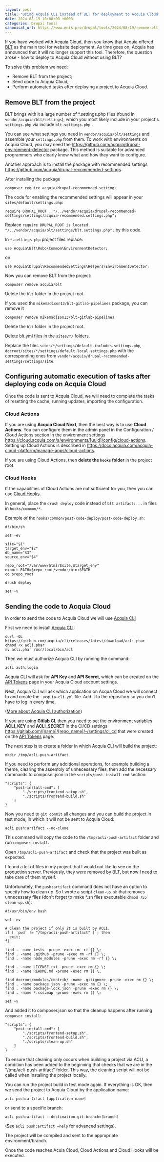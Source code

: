 ```yaml
---
layout: post
title: "Using Acquia CLI instead of BLT for deployment to Acquia Cloud"
date: 2024-08-19 10:00:00 +0000
categories: Drupal tools
canonical_url: https://www.enik.pro/drupal/tools/2024/08/19/remove-blt.html
---
```

If you have worked with Acquia Cloud, then you know that Acquia offered [BLT](https://github.com/acquia/blt) as the main tool for website deployment. As time goes on, Acquia has announced that it will no longer support this tool. Therefore, the question arose - how to deploy to Acquia Cloud without using BLT?

To solve this problem we need:
- Remove BLT from the project;
- Send code to Acquia Cloud;
- Perform automated tasks after deploying a project to Acquia Cloud.

## Remove BLT from the project

BLT brings with it a large number of *.settings.php files (found in `vendor/acquia/blt/settings`), which you most likely include in your project's `settings.php` via include `blt.settings.php` .

You can see what settings you need in `vendor/acquia/blt/settings` and assemble your `settings.php` from them. To work with environments on Acquia Cloud, you may need the https://github.com/acquia/drupal-environment-detector package. This method is suitable for advanced programmers who clearly know what and how they want to configure.

Another approach is to install the package with recommended settings https://github.com/acquia/drupal-recommended-settings.

After installing the package

```
composer require acquia/drupal-recommended-settings
```
The code for enabling the recommended settings will appear in your `sites/default/settings.php`:

```
require DRUPAL_ROOT . "/../vendor/acquia/drupal-recommended-settings/settings/acquia-recommended.settings.php";
```

Replace `require DRUPAL_ROOT is located. "/../vendor/acquia/blt/settings/blt.settings.php";` by this code.

In `*.settings.php` project files replace:

```
use Acquia\Blt\Robo\Common\EnvironmentDetector;
```
on
```
use Acquia\Drupal\RecommendedSettings\Helpers\EnvironmentDetector;
```

Now you can remove BLT from the project:
```
composer remove acquia/blt
```

Delete the `blt` folder in the project root.

If you used the `mikemadison13/blt-gitlab-pipelines` package, you can remove it

```
composer remove mikemadison13/blt-gitlab-pipelines
```

Delete the `blt` folder in the project root.

Delete blt.yml files in the `sites/*/` folders.

Replace the files `sites/*/settings/default.includes.settings.php`, `docroot/sites/*/settings/default.local.settings.php` with the corresponding ones from `vendor/acquia/drupal-recommended-settings/settings/site`.

## Configuring automatic execution of tasks after deploying code on Acquia Cloud

Once the code is sent to Acquia Cloud, we will need to complete the tasks of resetting the cache, running updates, importing the configuration.

### Cloud Actions

If you are using **Acquia Cloud Next**, then the best way is to use **Cloud Actions**. You can configure them in the admin panel in the Configuration / Cloud Actions section in the environment settings https://cloud.acquia.com/a/environments/[uuid]/config/cloud-actions. Setting up Cloud Actions is described in https://docs.acquia.com/acquia-cloud-platform/manage-apps/cloud-actions.

If you are using Cloud Actions, then **delete the `hooks` folder** in the project root.

### Cloud Hooks

If the capabilities of Cloud Actions are not sufficient for you, then you can use [Cloud Hooks](https://docs.acquia.com/acquia-cloud-platform/develop-apps/api/cloud-hooks).

In general, place the `drush deploy` code instead of `blt artifact:...` in files in `hooks/common/*`.

Example of the `hooks/common/post-code-deploy/post-code-deploy.sh`:

```
#!/bin/sh

set -ev

site="$1"
target_env="$2"
db_name="$3"
source_env="$4"

repo_root="/var/www/html/$site.$target_env"
export PATH=$repo_root/vendor/bin:$PATH
cd $repo_root

drush deploy

set +v
```

## Sending the code to Acquia Cloud

In order to send the code to Acquia Cloud we will use [Acquia CLI](https://docs.acquia.com/acquia-cloud-platform/add-ons/acquia-cli/acquia-cli)

First we need to install [Acquia CLI](https://docs.acquia.com/acquia-cloud-platform/add-ons/acquia-cli/install):

```shell
curl -OL https://github.com/acquia/cli/releases/latest/download/acli.phar
chmod +x acli.phar
mv acli.phar /usr/local/bin/acl
```

Then we must authorize Acquia CLI by running the command:
```shell
acli auth:login
```

Acquia CLI will ask for **API Key** and **API Secret**, which can be created on the [API Tokens](https://cloud.acquia.com/a/profile/tokens) page in your Acquia Cloud account settings.

Next, Acquia CLI will ask which application on Acqua Cloud we will connect to and create the `.acquia-cli.yml` file. Add it to the repository so you don't have to log in every time.

([More about Acquia CLI authorization](https://docs.acquia.com/acquia-cloud-platform/add-ons/acquia-cli/start))

If you are using **Gitlab CI**, then you need to set the environment variables
**ACLI_KEY** and **ACLI_SECRET** in the CI/CD settings https://gitlab.com/[name]/[repo_name]/-/settings/ci_cd that were created
on the [API Tokens](https://cloud.acquia.com/a/profile/tokens) page.

The next step is to create a folder in which Acquia CLI will build the project:

```
mkdir /tmp/acli-push-artifact
```

If you need to perform any additional operations, for example building a theme, clearing the assembly of unnecessary files, then add the necessary commands to composer.json in the `scripts/post-install-cmd` section:

```
"scripts": {
    "post-install-cmd": [
        "./scripts/frontend-setup.sh",
        "./scripts/frontend-build.sh"
    ]
}
```

Now you need to `git commit` all changes and you can build the project in test mode, in which it will not be sent to Acquia Cloud:

```
acli push:artifact --no-clone
```

This command will copy the code to the `/tmp/acli-push-artifact` folder and run `composer install`.

Open `/tmp/acli-push-artifact` and check that the project was built as expected.

I found a lot of files in my project that I would not like to see on the production server. Previously, they were removed by BLT, but now I need to take care of them myself.

Unfortunately, the `push:artifact` command does not have an option to specify how to clean up. So I wrote a script `clean-up.sh` that removes unnecessary files (don't forget to make *.sh files executable `chmod 755 clean-up.sh`):

```
#!/usr/bin/env bash

set -ev

# Clean the project if only it is built by ACLI.
if [ `pwd` != "/tmp/acli-push-artifact" ] ; then
  exit;
fi

find . -name tests -prune -exec rm -rf {} \;
find . -name .github -prune -exec rm -rf {} \;
find . -name node_modules -prune -exec rm -rf {} \;

find . -name LICENSE.txt -prune -exec rm {} \;
find . -name README.md -prune -exec rm {} \;

find docroot/modules/contrib/ -name .gitignore -prune -exec rm {} \;
find . -name package.json -prune -exec rm {} \;
find . -name package-lock.json -prune -exec rm {} \;
find . -name *.css.map -prune -exec rm {} \;

set +v
```

And added it to composer.json so that the cleanup happens after running `composer install`:

```
"scripts": {
    "post-install-cmd": [
        "./scripts/frontend-setup.sh",
        "./scripts/frontend-build.sh",
        "./scripts/clean-up.sh"
    ]
}
```

To ensure that cleaning only occurs when building a project via ACLI, a condition has been added to the beginning that checks that we are in the "/tmp/acli-push-artifact" folder. This way, the cleaning script will not be called when installing the project locally.

You can run the project build in test mode again. If everything is OK, then we send the project to Acquia Cloud by the application name:

```
acli push:artifact [application name]
```

or send to a specific branch:

```
acli push:artifact --destination-git-branch=[branch]
```

(See `acli push:artifact –help` for advanced settings).

The project will be compiled and sent to the appropriate environment/branch.

Once the code reaches Acuia Cloud, Cloud Actions and Cloud Hooks will be executed.

